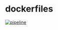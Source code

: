 [pipeline]: https://gitlab.com/AndreySenov/dockerfiles/badges/master/pipeline.svg
[pipeline-url]: https://github.com/AndreySenov/dockerfiles/commits/master

# dockerfiles
[![pipeline][pipeline]][pipeline-url]
